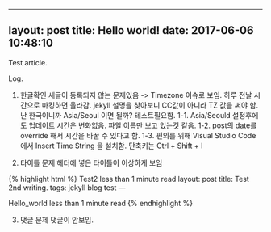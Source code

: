 
---
layout: post
title: Hello world!
date: 2017-06-06 10:48:10
---

Test article. 

Log.

1. 한글확인
새글이 등록되지 않는 문제있음
-> Timezone 이슈로 보임. 하루 전날 시간으로 마킹하면 올라감.
jekyll 설명을 찾아보니 CC값이 아니라 TZ 값을 써야 함. 
난 한국이니까 Asia/Seoul 이면 될까? 
테스트필요함.
    1-1. Asia/Seould 설정후에도 업데이트 시간은 변화없음. 
        파일 이름만 보고 있는것 같음.
    1-2. post의 date를 override 해서 시간을 바꿀 수 있다고 함. 
    1-3. 편의를 위해 Visual Studio Code 에서 Insert Time String 을 설치함. 
        단축키는 Ctrl + Shift + I

2. 타이틀 문제
헤더에 넣은 타이틀이 이상하게 보임

{% highlight html %}
Test2
 less than 1 minute read
layout: post title: Test 2nd writing. tags: jekyll blog test —

Hello_world
 less than 1 minute read
{% endhighlight %}


3. 댓글 문제
댓글이 안보임.